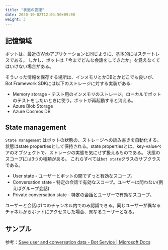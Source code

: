 ```yaml
---
title: "状態の管理"
date: 2020-10-02T12:04:50+09:00
weight: 3
---
```


## 記憶領域

ボットは、最近のWebアプリケーションと同じように、基本的にはステートレスである。
しかし、ボットは「今までどんな会話をしてきたか」を覚えなくてはいけない場合がある。

そういった情報を保存する場所は、インメモリとかDBとかどこでも良いが、
Bot Framework SDKには以下のストレージに対する実装がある:

* Memory storage - テスト用のインメモリのストレージ。ローカルでボットのテストをしたいときに使う。ボットが再起動すると消える。
* Azure Blob Storage
* Azure Cosmos DB

## State management

`State management` はボットの状態の、ストレージへの読み書きを自動化する。
状態はstate propertiesとして保持される。state propertiesとは、key-valueペアのオブジェクトで、ストレージの実態を気にせず扱えるものである。
状態のスコープには3つの種類がある。
これらすべては`bot state`クラスのサブクラスである。

* User state - ユーザーとボットの間でずっと有効なスコープ。
* Conversation state - 特定の会話で有効なスコープ。ユーザーは問わない(例えばグループ会話)
* Private conversation state - 特定の会話とユーザーで有効なスコープ。

ユーザーと会話は1つのチャンネル内でのみ認識できる。同じユーザーが異なるチャネルからボットにアクセスした場合、異なるユーザーとなる。

## サンプル
参考：[Save user and conversation data - Bot Service | Microsoft Docs](https://docs.microsoft.com/en-us/azure/bot-service/bot-builder-howto-v4-state?view=azure-bot-service-4.0&tabs=csharp)
